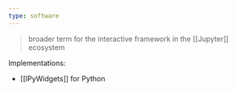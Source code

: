 ```yaml
---
type: software
---
```

> broader term for the interactive framework in the [[Jupyter]] ecosystem

Implementations:
- [[IPyWidgets]] for Python